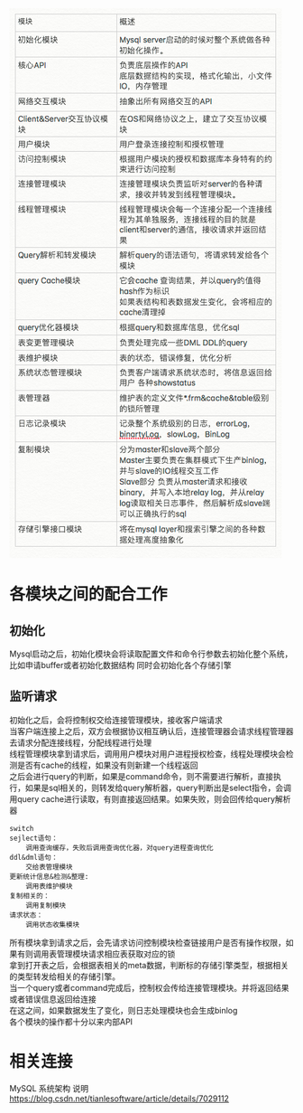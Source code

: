 
![](/images/20181101013239619_1039479421.png)

# 各模块之间的配合工作
## 初始化

Mysql启动之后，初始化模块会将读取配置文件和命令行参数去初始化整个系统，比如申请buffer或者初始化数据结构
同时会初始化各个存储引擎

## 监听请求
初始化之后，会将控制权交给连接管理模块，接收客户端请求  
当客户端连接上之后，双方会根据协议相互确认后，连接管理器会请求线程管理器去请求分配连接线程，分配线程进行处理  
线程管理模块拿到请求后，调用用户模块对用户进程授权检查，线程处理模块会检测是否有cache的线程，如果没有则新建一个线程返回  
之后会进行query的判断，如果是command命令，则不需要进行解析，直接执行，如果是sql相关的，则转发给query解析器，query判断出是select指令，会调用query cache进行读取，有则直接返回结果。如果失败，则会回传给query解析器  
```
switch
sejlect语句：
 	调用查询缓存，失败后调用查询优化器，对query进程查询优化
ddl&dml语句：
	交给表管理模块
更新统计信息&检测&整理:
	调用表维护模块
复制相关的：
	调用复制模块
请求状态：
	调用状态收集模块
```
所有模块拿到请求之后，会先请求访问控制模块检查链接用户是否有操作权限，如果有则调用表管理模块请求相应表获取对应的锁  
拿到打开表之后，会根据表相关的meta数据，判断标的存储引擎类型，根据相关的类型转发给相关的存储引擎。  
当一个query或者command完成后，控制权会传给连接管理模块。并将返回结果或者错误信息返回给连接  
在这之间，如果数据发生了变化，则日志处理模块也会生成binlog  
各个模块的操作都十分以来内部API  

# 相关连接  
 MySQL 系统架构 说明 https://blog.csdn.net/tianlesoftware/article/details/7029112  

